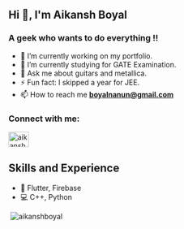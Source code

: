 ## Hi 👋, I'm Aikansh Boyal
<h3>A geek who wants to do everything !!</h3>

- 🔭 I’m currently working on my portfolio.
- 🌱 I’m currently studying for GATE Examination.
- 💬 Ask me about guitars and metallica. 
- ⚡ Fun fact: I skipped a year for JEE. 
- 📫 How to reach me **boyalnanun@gmail.com**

<h3 align="left">Connect with me:</h3>
<p align="left">
<a href="https://www.linkedin.com/in/aikansh-boyal-01811b200/" target="blank"><img align="center" src="https://cdn.jsdelivr.net/npm/simple-icons@3.0.1/icons/linkedin.svg" alt="aikanshboyal" height="30" width="40" /></a>
</p>
<!-- 
<p><img align="left" src="https://github-readme-stats.vercel.app/api/top-langs?username=aikanshboyal&show_icons=true&locale=en&layout=compact" alt="aikanshboyal" /></p> -->

## Skills and Experience
* 📱 Flutter, Firebase
* 💻 C++, Python

<p>&nbsp;<img align="center" src="https://github-readme-stats.vercel.app/api?username=aikanshboyal&show_icons=true&theme=radical" alt="aikanshboyal" /></p>

